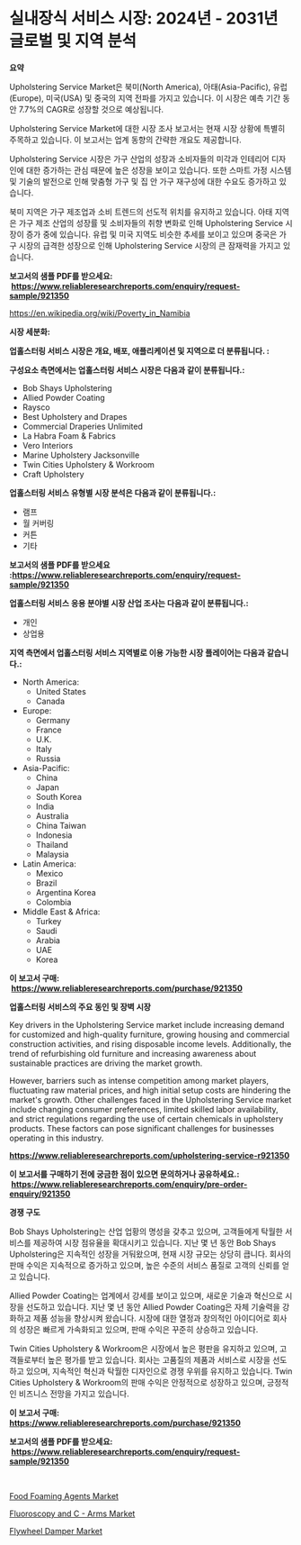 <p><h1>실내장식 서비스 시장: 2024년 - 2031년 글로벌 및 지역 분석</h1></p><p><strong>요약</strong></p>
<p><p>Upholstering Service Market은 북미(North America), 아태(Asia-Pacific), 유럽(Europe), 미국(USA) 및 중국의 지역 전파를 가지고 있습니다. 이 시장은 예측 기간 동안 7.7%의 CAGR로 성장할 것으로 예상됩니다.</p><p>Upholstering Service Market에 대한 시장 조사 보고서는 현재 시장 상황에 특별히 주목하고 있습니다. 이 보고서는 업계 동향의 간략한 개요도 제공합니다.</p><p>Upholstering Service 시장은 가구 산업의 성장과 소비자들의 미각과 인테리어 디자인에 대한 증가하는 관심 때문에 높은 성장을 보이고 있습니다. 또한 스마트 가정 시스템 및 기술의 발전으로 인해 맞춤형 가구 및 집 안 가구 재구성에 대한 수요도 증가하고 있습니다.</p><p>북미 지역은 가구 제조업과 소비 트렌드의 선도적 위치를 유지하고 있습니다. 아태 지역은 가구 제조 산업의 성장률 및 소비자들의 취향 변화로 인해 Upholstering Service 시장이 증가 중에 있습니다. 유럽 및 미국 지역도 비슷한 추세를 보이고 있으며 중국은 가구 시장의 급격한 성장으로 인해 Upholstering Service 시장의 큰 잠재력을 가지고 있습니다.</p></p>
<p><strong>보고서의 샘플 PDF를 받으세요: &nbsp;<a href="https://www.reliableresearchreports.com/enquiry/request-sample/921350">https://www.reliableresearchreports.com/enquiry/request-sample/921350</a></strong></p>
<p><a href="https://en.wikipedia.org/wiki/Poverty_in_Namibia">https://en.wikipedia.org/wiki/Poverty_in_Namibia</a></p>
<p><strong>시장 세분화:</strong></p>
<p><strong> 업홀스터링 서비스 시장은 개요, 배포, 애플리케이션 및 지역으로 더 분류됩니다. :</strong></p>
<p><strong>구성요소 측면에서는 업홀스터링 서비스 시장은 다음과 같이 분류됩니다.:</strong></p>
<p><ul><li>Bob Shays Upholstering</li><li>Allied Powder Coating</li><li>Raysco</li><li>Best Upholstery and Drapes</li><li>Commercial Draperies Unlimited</li><li>La Habra Foam & Fabrics</li><li>Vero Interiors</li><li>Marine Upholstery Jacksonville</li><li>Twin Cities Upholstery & Workroom</li><li>Craft Upholstery</li></ul></p>
<p><strong> 업홀스터링 서비스 유형별 시장 분석은 다음과 같이 분류됩니다.:</strong></p>
<p><ul><li>램프</li><li>월 커버링</li><li>커튼</li><li>기타</li></ul></p>
<p><strong>보고서의 샘플 PDF를 받으세요 :<a href="https://www.reliableresearchreports.com/enquiry/request-sample/921350">https://www.reliableresearchreports.com/enquiry/request-sample/921350</a></strong></p>
<p><strong> 업홀스터링 서비스 응용 분야별 시장 산업 조사는 다음과 같이 분류됩니다.:</strong></p>
<p><ul><li>개인</li><li>상업용</li></ul></p>
<p><strong>지역 측면에서 업홀스터링 서비스 지역별로 이용 가능한 시장 플레이어는 다음과 같습니다.:</strong></p>
<p><ul>
    <li>
        North America:
        <ul>
            <li>United States</li>
            <li>Canada</li>
        </ul>
    </li>
    <li>
        Europe:
        <ul>
            <li>Germany</li>
            <li>France</li>
            <li>U.K.</li>
            <li>Italy</li>
            <li>Russia</li>
        </ul>
    </li>
    <li>
        Asia-Pacific:
        <ul>
            <li>China</li>
            <li>Japan</li>
            <li>South Korea</li>
            <li>India</li>
            <li>Australia</li>
            <li>China Taiwan</li>
            <li>Indonesia</li>
            <li>Thailand</li>
            <li>Malaysia</li>
        </ul>
    </li>
    <li>
        Latin America:
        <ul>
            <li>Mexico</li>
            <li>Brazil</li>
            <li>Argentina Korea</li>
            <li>Colombia</li>
        </ul>
    </li>
    <li>
        Middle East & Africa:
        <ul>
            <li>Turkey</li>
            <li>Saudi</li>
            <li>Arabia</li>
            <li>UAE</li>
            <li>Korea</li>
        </ul>
    </li>
    </ul></p>
<p><strong>이 보고서 구매: &nbsp;<a href="https://www.reliableresearchreports.com/purchase/921350">https://www.reliableresearchreports.com/purchase/921350</a></strong></p>
<p><strong>업홀스터링 서비스의 주요 동인 및 장벽 시장</strong></p>
<p><p>Key drivers in the Upholstering Service market include increasing demand for customized and high-quality furniture, growing housing and commercial construction activities, and rising disposable income levels. Additionally, the trend of refurbishing old furniture and increasing awareness about sustainable practices are driving the market growth.</p><p>However, barriers such as intense competition among market players, fluctuating raw material prices, and high initial setup costs are hindering the market's growth. Other challenges faced in the Upholstering Service market include changing consumer preferences, limited skilled labor availability, and strict regulations regarding the use of certain chemicals in upholstery products. These factors can pose significant challenges for businesses operating in this industry.</p></p>
<p><strong><a href="https://www.reliableresearchreports.com/upholstering-service-r921350">https://www.reliableresearchreports.com/upholstering-service-r921350</a></strong></p>
<p><strong>이 보고서를 구매하기 전에 궁금한 점이 있으면 문의하거나 공유하세요.: &nbsp;<a href="https://www.reliableresearchreports.com/enquiry/pre-order-enquiry/921350">https://www.reliableresearchreports.com/enquiry/pre-order-enquiry/921350</a></strong></p>
<p><strong>경쟁 구도</strong></p>
<p><p>Bob Shays Upholstering는 산업 업황의 명성을 갖추고 있으며, 고객들에게 탁월한 서비스를 제공하여 시장 점유율을 확대시키고 있습니다. 지난 몇 년 동안 Bob Shays Upholstering은 지속적인 성장을 거둬왔으며, 현재 시장 규모는 상당히 큽니다. 회사의 판매 수익은 지속적으로 증가하고 있으며, 높은 수준의 서비스 품질로 고객의 신뢰를 얻고 있습니다.</p><p>Allied Powder Coating는 업계에서 강세를 보이고 있으며, 새로운 기술과 혁신으로 시장을 선도하고 있습니다. 지난 몇 년 동안 Allied Powder Coating은 자체 기술력을 강화하고 제품 성능을 향상시켜 왔습니다. 시장에 대한 열정과 창의적인 아이디어로 회사의 성장은 빠르게 가속화되고 있으며, 판매 수익은 꾸준히 상승하고 있습니다.</p><p>Twin Cities Upholstery & Workroom은 시장에서 높은 평판을 유지하고 있으며, 고객들로부터 높은 평가를 받고 있습니다. 회사는 고품질의 제품과 서비스로 시장을 선도하고 있으며, 지속적인 혁신과 탁월한 디자인으로 경쟁 우위를 유지하고 있습니다. Twin Cities Upholstery & Workroom의 판매 수익은 안정적으로 성장하고 있으며, 긍정적인 비즈니스 전망을 가지고 있습니다.</p></p>
<p><strong>이 보고서 구매: &nbsp; <a href="https://www.reliableresearchreports.com/purchase/921350">https://www.reliableresearchreports.com/purchase/921350</a></strong></p>
<p><strong>보고서의 샘플 PDF를 받으세요: &nbsp;<a href="https://www.reliableresearchreports.com/enquiry/request-sample/921350">https://www.reliableresearchreports.com/enquiry/request-sample/921350</a></strong><strong></strong></p>
<p>&nbsp;</p>
<p><p><a href="https://github.com/fiixsa/Market-Research-Report-List-3/blob/main/food-foaming-agents-market.md">Food Foaming Agents Market</a></p><p><a href="https://github.com/ChiragRP21/Market-Research-Report-List-5/blob/main/fluoroscopy-and-c-arms-market.md">Fluoroscopy and C - Arms Market</a></p><p><a href="https://github.com/cecuraprangm/Market-Research-Report-List-3/blob/main/flywheel-damper-market.md">Flywheel Damper Market</a></p></p>